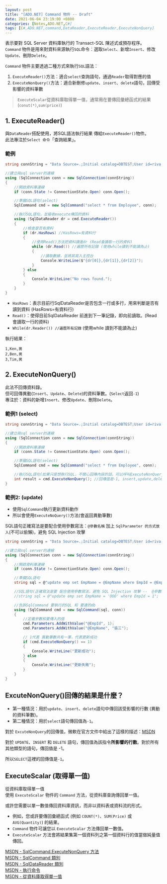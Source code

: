 ```yaml
---
layout: post
title: "[ADO.NET] Command 物件 -- Draft"
date: 2021-06-04 23:19:00 +0800
categories: [Notes,ADO.NET,C#]
tags: [C#,ADO.NET,command,DataReader,ExecuteReader,ExecuteNonQuery]
---
```



表示要對 SQL Server 資料庫執行的 Transact-SQL 陳述式或預存程序。        
`Command` 物件是用來對資料來源執行`SQL`命令：選取`Select`、新增`Insert`、修改`Update`、刪除`Delete`。       

`Command` 物件主要透過二種方式來執行`SQL`語法： 

1. `ExecuteReader()`方法：適合`select`查詢語句，通過`Reader`取得對應的值
2. `ExecuteNonQuery()`方法：適合新刪修`update`、`insert`、`delete`語句，回傳受影響的資料筆數

> `ExecuteScalar`從資料庫取得單一值，通常用在要傳回彙總函式的結果(`conut(*)`,`sum(price)`)


## 1. ExecuteReader()

與`DataReader`搭配使用，將SQL語法執行結果 傳給`ExecuteReader()`物件。       
此法專注於`Select 命令`「查詢結果」。


### 範例

```c#
string connString = "Data Source=.;Initial catalog=DBTEST;User id=riva;Password=1234;Encrypt=true;TrustServerCertificate=True";

//建立與sql server的連線
using (SqlConnection conn = new SqlConnection(connString))
{
    //開啟資料庫連線
    if (conn.State != ConnectionState.Open) conn.Open();

    //準備SQL語句(select)
    SqlCommand cmd = new SqlCommand("select * from Employee", conn);

    //執行SQL語句，並接收execute傳回的資料
    using (SqlDataReader dr = cmd.ExecuteReader())
    {
        //檢查是否有資料
        if (dr.HasRows) //HasRows=有資料行
        {
            //使用Read()方法把資料讀進dr (Read會讀取一行的資料)
            while (dr.Read()) //遍歷所有記錄 (使用while讀到不能讀為止)
            {
                //讀取數據，並將其寫入主控台
                Console.WriteLine($"{dr[0]},{dr[1]},{dr[2]}");
            }
        } else
        {
            Console.WriteLine("No rows found.");
        }
    }
}
```

- `HasRows`：表示目前行SqlDataReader是否包含一行或多行，用來判斷是否有讀到資料 (HasRows=有資料行)     
- `Read()`：使得目前SqlDataReader 前進到下一筆記錄，即向前讀取。(Read 會讀取一行的資料)       
- `While(dr.Reader()) //遍歷所有記錄` (使用while 讀到不能讀為止)


執行結果：

```
1,Ken,男
2,Ben,男
3,Tim,男
```


## 2. ExecuteNonQuery()

此法不回傳資料錄。      
但可回傳異動(`Insert`、`Update`、`Delete`)的資料筆數。(`Select`返回`-1`)     
專注於：資料的新增`Insert`、修改`Update`、刪除`Delete`。       


### 範例1 (select)

```c#
string connString = "Data Source=.;Initial catalog=DBTEST;User id=riva;Password=1234;Encrypt=true;Trust Server Certificate=True";

//建立與sql server的連線
using (SqlConnection conn = new SqlConnection(connString))
{
    //開啟資料庫連線
    if (conn.State != ConnectionState.Open) conn.Open();

    //準備SQL語句(select)
    SqlCommand cmd = new SqlCommand("select * from Employee", conn);

    //執行SQL語句(如果只是想執行SQL，不關心回傳內容的話，可以呼叫ExecuteNonQuery方法)
    int result = cmd.ExecuteNonQuery(); //回傳值是-1, insert,update,delete是回傳異動的資料筆數
}
```

### 範例2: (update)

- 使用`SqlCommand`執行更新資料動作
- 所以會使用`ExecuteNoQuery()`方法(會返回異動筆數)

SQL語句正確寫法是要配合使用參數寫法：`@參數名稱` 加上 `SqlParameter 的方式放入`(不可以偷懶)，避免 SQL Injection 攻擊


```c#
string connString = "Data Source=.;Initial catalog=DBTEST;User id=riva;Password=1234;Encrypt=true;Trust Server Certificate=True";

//建立與sql server的連線
using (SqlConnection conn = new SqlConnection(connString))
{
    //開啟資料庫連線
    if (conn.State != ConnectionState.Open) conn.Open();

    //準備SQL語句
    string sql = @"update emp set EmpName = @EmpName where EmpId = @EmpId";

    //SQL語句(正確寫法是要 配合使用參數寫法，避免 SQL Injection 攻擊 --  @參數名稱+SqlParameter 的方式放入)
    //string sql = @"update emp set EmpName = 'OOO' where EmpId = 1";

    //告訴SqlCommand 要執行的SQL 和 要連的db
    using (SqlCommand cmd = new SqlCommand(sql, conn))
    { 
        //定義參數和要傳入的值
        cmd.Parameters.AddWithValue("@EmpId", 1);
        cmd.Parameters.AddWithValue("@EmpName", "張三");

        // 1代表 異動筆數共有一筆，代表更新成功
        if (cmd.ExecuteNonQuery() == 1)
        {
            Console.WriteLine("更新成功");
        } else
        {
            Console.WriteLine("更新失敗");
        }
    }
}
```

## ExcuteNonQuery()回傳的結果是什麼？

- 第一種情況：用於`update`、`insert`、`delete`語句中傳回該受影響的行數 (異動的資料筆數)。
- 第二種情況：用於`select`語句傳回值為`-1`。
       

對於 `ExcuteNonQuery`的回傳值，微軟在官方文件中給出了這樣的描述：[MSDN](https://learn.microsoft.com/zh-tw/dotnet/api/system.data.sqlclient.sqlcommand.executenonquery?view=netframework-4.8.1&viewFallbackFrom=dotnet-plat-ext-5.0)  

對於 `UPDATE`、`INSERT` 和 `DELETE` 語句，傳回值為該指令**所影響的行數**。對於所有其他類型的語句，傳回值是 -1。

所以`SELECT`這裡的回傳值是`-1`。


## ExecuteScalar (取得單一值)

從資料庫取得單一值        
使用 `ExecuteScalar` 物件的 `Command` 方法，從資料庫查詢傳回單一值。      

或許您需要以單一數值傳回資料庫資訊，而非以資料表或資料流的形式。 

- 例如，您或許要傳回彙總函式 (例如 `COUNT(*)`、`SUM(Price)` 或 `AVG(Quantity)`) 的結果。       
- `Command` 物件可讓您以 `ExecuteScalar` 方法傳回單一數值。       
- `ExecuteScalar` 方法會將結果集第一個資料列之第一個資料行的值當做純量值傳回。




[MSDN - SqlCommand.ExecuteNonQuery 方法](https://learn.microsoft.com/zh-tw/dotnet/api/system.data.sqlclient.sqlcommand.executenonquery?view=netframework-4.8.1&viewFallbackFrom=dotnet-plat-ext-5.0)    
[MSDN - SqlCommand 類別](https://learn.microsoft.com/zh-tw/dotnet/api/system.data.sqlclient.sqlcommand?view=netframework-4.8.1&viewFallbackFrom=dotnet-plat-ext-8.0)        
[MSDN - SqlDataReader 類別](https://learn.microsoft.com/zh-tw/dotnet/api/system.data.sqlclient.sqldatareader?view=netframework-4.8.1&viewFallbackFrom=dotnet-plat-ext-8.0)       
[MSDN - 執行命令](https://learn.microsoft.com/zh-tw/dotnet/framework/data/adonet/executing-a-command)       
[MSDN - 從資料庫取得單一值](https://learn.microsoft.com/zh-tw/dotnet/framework/data/adonet/obtaining-a-single-value-from-a-database)   